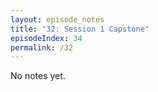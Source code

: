 ```yaml
---
layout: episode_notes
title: "32: Session 1 Capstone"
episodeIndex: 34
permalink: /32
---
```

No notes yet.

